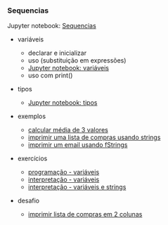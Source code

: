 ### Sequencias

Jupyter notebook: [Sequencias](nb_algoritmos_sequenciais.ipynb)

- variáveis
	- declarar e inicializar
	- uso (substituição em expressões)
	- [Jupyter notebook: variáveis](nb_variaveis.ipynb)		
	- uso com print()
- tipos
	- [Jupyter notebook: tipos](nb_tipos.ipynb)

- exemplos
	- [calcular média de 3 valores](ex_variaveis_media.py)
	- [imprimir uma lista de compras usando strings](ex_variaveis_lista_de_compras.py)
	- [imprimir um email usando fStrings](ex_variaveis_email.py)

- exercícios
	- [programação - variáveis](ex_variaveis_substituicao.md)
	- [interpretação - variáveis](ex_variaveis_interpretacao_01.md)
	- [interpretação - variáveis e strings](ex_interpretacao_variaveis_02.md)
	
- desafio
	- [imprimir lista de compras em 2 colunas](variaveis_problema1.md)